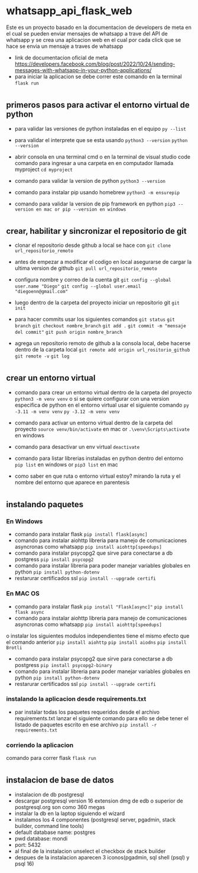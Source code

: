 # whatsapp_api_flask_web
Este es un proyecto basado en la documentacion de developers de meta
en el cual se pueden enviar mensajes de whatsapp a trave del API de whatsapp
y se crea una aplicacion web en el cual por cada click que se hace se envia un mensaje a traves de whatsapp
- link de documentacion oficial de meta
https://developers.facebook.com/blog/post/2022/10/24/sending-messages-with-whatsapp-in-your-python-applications/
- para iniciar la aplicacion se debe correr este comando en la terminal
`flask run`

# ####################################################################

## primeros pasos para activar el entorno virtual de python

- para validar las versiones de python instaladas en el equipo
`py --list`
- para validar el interprete que se esta usando
`python3 --version`
`python --version`

- abrir consola en una terminal cmd o en la terminal de visual studio code
comando para ingresar a una carpeta en en computador llamada myproject
`cd myproject`
- comando para validar la version de python
`python3 --version`
- comando para instalar pip usando homebrew
`python3 -m ensurepip`
- comando para validar la version de pip framework en python
`pip3 --version en mac or pip --version en windows`

# ####################################################################
## crear, habilitar y sincronizar el repositorio de git

- clonar el repositorio desde github a local se hace con 
`git clone url_repositorio_remoto`

- antes de empezar a modificar el codigo en local asegurarse de cargar la ultima version de github
`git pull url_repositorio_remoto`

- configura nombre y correo de la cuenta git
`git config --global user.name "Diego"`
`git config --global user.email "diegoenn@gmail.com"`

- luego dentro de la carpeta del proyecto iniciar un repositorio git
`git init`

- para hacer commits usar los siguientes comandos
`git status`
`git branch`
`git checkout nombre_branch`
`git add .`
`git commit -m "mensaje del commit"`
`git push origin nombre_branch`

- agrega un repositorio remoto de github a la consola local, debe hacerse dentro de la carpeta local
`git remote add origin url_rositorio_github`
`git remote -v`
`git log`



# ####################################################################
## crear un entorno virtual

- comando para crear un entorno virtual dentro de la carpeta del proyecto
`python3 -m venv venv`
o si se quiere configurar con una version especifica de python en el entorno virtual usar el siguiente comando
`py -3.11 -m venv venv`
`py -3.12 -m venv venv`

- comando para activar un entorno virtual dentro de la carpeta del proyecto
`source venv/bin/activate` en mac or `.\venv\Scripts\activate` en windows
- comando para desactivar un env virtual
`deactivate`
- comando para listar librerias instaladas en python dentro del entorno
`pip list` en windows or `pip3 list` en mac
- como saber en que ruta o entorno virtual estoy?
mirando la ruta y el nombre del entorno que aparece en parentesis

# ############################################################################
## instalando paquetes

### En Windows
- comando para instalar flask
`pip install flask[async]`
- comando para instalar aiohttp libreria para manejo de comunicaciones asyncronas como whatsapp
`pip install aiohttp[speedups]`
- comando para instalar psycopg2 que sirve para conectarse a db postgress
`pip install psycopg2`
- comando para instalar libreria para poder manejar variables globales en python
`pip install python-dotenv`
- restarurar certificados ssl
`pip install --upgrade certifi`

### En MAC OS

- comando para instalar flask
`pip install "Flask[async]"` `pip install flask async`
- comando para instalar aiohttp libreria para manejo de comunicaciones asyncronas como whatsapp
`pip install aiohttp[speedups]`

 o instalar los siguientes modulos independientes tiene el mismo efecto que el comando anterior
`pip install aiohttp`
`pip install aiodns`
`pip install Brotli`
- comando para instalar psycopg2 que sirve para conectarse a db postgress
`pip install psycopg2-binary`
- comando para instalar libreria para poder manejar variables globales en python
`pip install python-dotenv`
- restarurar certificados ssl
`pip install --upgrade certifi`

### instalando la aplicacion desde requirements.txt
- par instalar todas los paquetes requeridos desde el archivo requirements.txt lanzar el siguiente comando
para ello se debe tener el listado de paquetes escrito en ese archivo
`pip install -r requirements.txt`

### corriendo la aplicacion
comando para correr flask
`flask run`

# ############################################################################
## instalacion de base de datos

- instalacion de db postgresql
- descargar postgresql version 16 extension dmg de edb o superior de postgresql.org son como 360 megas
- instalar la db en la laptop siguiendo el wizard
- instalamos los 4 componentes (postgresql server, pgadmin, stack builder, command line tools)
- default database name: postgres
- pwd database: mondi 
- port: 5432
- al final de la instalacion unselect el checkbox de stack builder
- despues de la instalacion aparecen 3 iconos(pgadmin, sql shell (psql) y psql 16)

# #############################################################

